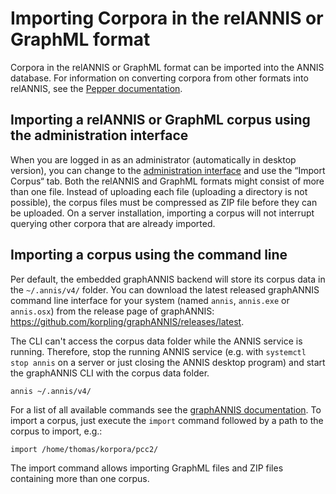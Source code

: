 # Importing Corpora in the relANNIS or GraphML format

Corpora in the relANNIS or GraphML format can be imported into the ANNIS database. 
For information on converting corpora from other formats into relANNIS, see the
[Pepper documentation](http://corpus-tools.org/pepper/userGuide.html).

## Importing a relANNIS or GraphML corpus using the administration interface

When you are logged in as an administrator (automatically in desktop version), you can change to the [administration interface](../interface/admin-web.md) and use the “Import Corpus“ tab.
Both the relANNIS and GraphML formats might consist of more than one file.
Instead of uploading each file (uploading a directory is not possible), the corpus files must be compressed as ZIP file before they can be uploaded.
On a server installation, importing a corpus will not interrupt querying other corpora that are already imported.

## Importing a corpus using the command line

Per default, the embedded graphANNIS backend will store its corpus data in the `~/.annis/v4/` folder.
You can download the latest released graphANNIS command line interface for your system (named `annis`, `annis.exe` or `annis.osx`) from the release page of graphANNIS:
<https://github.com/korpling/graphANNIS/releases/latest>.

The CLI can't access the corpus data folder while the ANNIS service is running.
Therefore, stop the running ANNIS service (e.g. with `systemctl stop annis` on a server or just closing the ANNIS desktop program) and start the graphANNIS CLI with the corpus data folder.
```bash
annis ~/.annis/v4/
```

For a list of all available commands see the [graphANNIS documentation](https://korpling.github.io/graphANNIS/docs/v2.1/cli.html).
To import a corpus, just execute the `import` command followed by a path to the corpus to import, e.g.:
```
import /home/thomas/korpora/pcc2/
``` 
The import command allows importing GraphML files and ZIP files containing more than one corpus.

